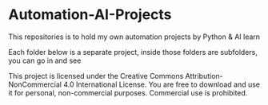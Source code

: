 # Automation-AI-Projects
This repositories is to hold my own automation projects by Python &amp; AI learn

Each folder below is a separate project, inside those folders are subfolders, you can go in and see

This project is licensed under the Creative Commons Attribution-NonCommercial 4.0 International License. You are free to download and use it for personal, non-commercial purposes. Commercial use is prohibited.
